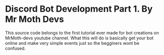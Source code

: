 # Discord Bot Development Part 1. By Mr Moth Devs
This source code belongs to the first tutorial ever made for bot creations on MrMoth-devs youtube channel.
What this will do is basically get your bot online and make very simple events just so the begginers wont be confused.
